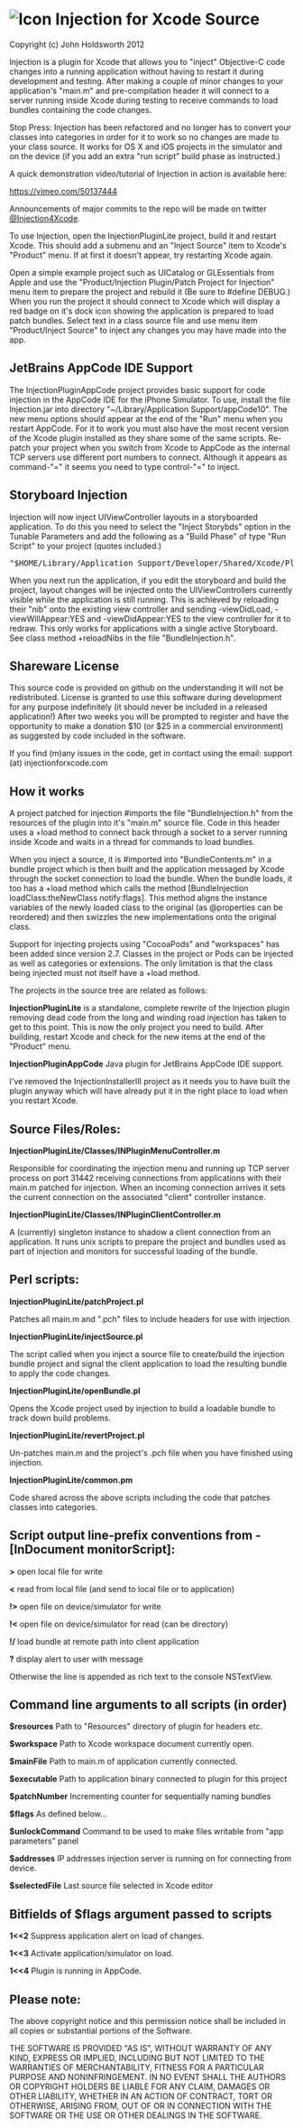 # ![Icon](http://injectionforxcode.com/injection.png?raw=true) Injection for Xcode Source

Copyright (c) John Holdsworth 2012

Injection is a plugin for Xcode that allows you to "inject" Objective-C code changes into a
running application without having to restart it during development and testing. After making
a couple of minor changes to your application's "main.m" and pre-compilation header it
will connect to a server running inside Xcode during testing to receive commands to
load bundles containing the code changes. 

Stop Press: Injection has been refactored and no longer has to convert your classes into categories
in order for it to work so no changes are made to your class source. It works for OS X and iOS projects
in the simulator and on the device (if you add an extra "run script" build phase as instructed.)

A quick demonstration video/tutorial of Injection in action is available here:

https://vimeo.com/50137444

Announcements of major commits to the repo will be made on twitter [@Injection4Xcode](https://twitter.com/#!/@Injection4Xcode).

To use Injection, open the InjectionPluginLite project, build it and restart Xcode.
This should add a submenu and an "Inject Source" item to Xcode's "Product" menu.
If at first it doesn't appear, try restarting Xcode again.

Open a simple example project such as UICatalog or GLEssentials from Apple and use the 
"Product/Injection Plugin/Patch Project for Injection" menu item to prepare the project
and rebuild it (Be sure to #define DEBUG.) When you run the project it should connect
to Xcode which will display a red badge on it's dock icon showing the application is
prepared to load patch bundles. Select text in a class source file and use
menu item "Product/Inject Source" to inject any changes you may have made into the app.

## JetBrains AppCode IDE Support

The InjectionPluginAppCode project provides basic support for code injection in the
AppCode IDE for the iPhone Simulator. To use, install the file Injection.jar into directory
"~/Library/Application Support/appCode10". The new menu options should appear at the end 
of the "Run" menu when you restart AppCode. For it to work you must also have the most 
recent version of the Xcode plugin installed as they share some of the same scripts. 
Re-patch your project when you switch from Xcode to AppCode as the internal TCP servers 
use different port numbers to connect. Although it appears as command-"=" it seems 
you need to type control-"=" to inject. 

## Storyboard Injection

Injection will now inject UIViewController layouts in a storyboarded application. To do this
you need to select the "Inject Storybds" option in the Tunable Parameters and add the 
following as a "Build Phase" of type "Run Script" to your project (quotes included.)

<pre>
"$HOME/Library/Application Support/Developer/Shared/Xcode/Plug-ins/InjectionPlugin.xcplugin/Contents/Resources/projectBuilt.pl"
</pre>

When you next run the application, if you edit the storyboard and build the project, layout changes will be
injected onto the UIViewControllers currently visible while the application is still running. This is 
achieved by reloading their "nib" onto the existing view controller and sending -viewDidLoad, 
-viewWillAppear:YES and -viewDidAppear:YES to the view controller for it to redraw.
This only works for applications with a single active Storyboard. See class method
+reloadNibs in the file "BundleInjection.h".

## Shareware License

This source code is provided on github on the understanding it will not be redistributed.
License is granted to use this software during development for any purpose indefinitely
(it should never be included in a released application!) After two weeks you
will be prompted to register and have the opportunity to make a donation $10
(or $25 in a commercial environment) as suggested by code included in the software.

If you find (m)any issues in the code, get in contact using the email: support (at) injectionforxcode.com

## How it works

A project patched for injection #imports the file "BundleInjection.h" from the resources of the 
plugin into it's "main.m" source file. Code in this header uses a +load method to connect back
through a socket to a server running inside Xcode and waits in a thread for commands to load bundles.

When you inject a source, it is #imported into "BundleContents.m" in a bundle project which is then built
and the application messaged by Xcode through the socket connection to load the bundle. When the bundle
loads, it too has a +load method which calls the method [BundleInjection loadClass:theNewClass notify:flags].
This method aligns the instance variables of the newly loaded class to the original (as @properties can be reordered) 
and then swizzles the new implementations onto the original class.

Support for injecting projects using "CocoaPods" and "workspaces" has been added since version 2.7.
Classes in the project or Pods can be injected as well as categories or extensions.
The only limitation is that the class being injected must not itself have a +load method.

The projects in the source tree are related as follows:

__InjectionPluginLite__ is a standalone, complete rewrite of the Injection plugin removing
dead code from the long and winding road injection has taken to get to this point. This
is now the only project you need to build. After building, restart Xcode and check for
the new items at the end of the "Product" menu.

__InjectionPluginAppCode__ Java plugin for JetBrains AppCode IDE support.

I've removed the InjectionInstallerIII project as it needs you to have built the plugin anyway
which will have already put it in the right place to load when you restart Xcode.

## Source Files/Roles:

__InjectionPluginLite/Classes/INPluginMenuController.m__

Responsible for coordinating the injection menu and running up TCP server process on port 31442 receiving
connections from applications with their main.m patched for injection. When an incoming connection
arrives it sets the current connection on the associated "client" controller instance.

__InjectionPluginLite/Classes/INPluginClientController.m__

A (currently) singleton instance to shadow a client connection from an application. It runs unix scripts to
prepare the project and bundles used as part of injection and monitors for successful loading of the bundle.

## Perl scripts:

__InjectionPluginLite/patchProject.pl__

Patches all main.m and ".pch" files to include headers for use with injection.

__InjectionPluginLite/injectSource.pl__

The script called when you inject a source file to create/build the injection bundle project
and signal the client application to load the resulting bundle to apply the code changes.

__InjectionPluginLite/openBundle.pl__

Opens the Xcode project used by injection to build a loadable bundle to track down build problems.

__InjectionPluginLite/revertProject.pl__

Un-patches main.m and the project's .pch file when you have finished using injection.

__InjectionPluginLite/common.pm__

Code shared across the above scripts including the code that patches classes into categories.

## Script output line-prefix conventions from -[InDocument monitorScript]:

__>__ open local file for write

__<__ read from local file (and send to local file or to application)

__!>__ open file on device/simulator for write

__!<__ open file on device/simulator for read (can be directory)

__!/__ load bundle at remote path into client application

__?__ display alert to user with message

Otherwise the line is appended as rich text to the console NSTextView.

## Command line arguments to all scripts (in order)

__$resources__ Path to "Resources" directory of plugin for headers etc.

__$workspace__ Path to Xcode workspace document currently open.

__$mainFile__ Path to main.m of application currently connected.

__$executable__ Path to application binary connected to plugin for this project

__$patchNumber__ Incrementing counter for sequentially naming bundles

__$flags__ As defined below...

__$unlockCommand__ Command to be used to make files writable from "app parameters" panel

__$addresses__ IP addresses injection server is running on for connecting from device.

__$selectedFile__ Last source file selected in Xcode editor

## Bitfields of $flags argument passed to scripts

__1<<2__ Suppress application alert on load of changes.

__1<<3__ Activate application/simulator on load.

__1<<4__ Plugin is running in AppCode.

## Please note:

The above copyright notice and this permission notice shall be
included in all copies or substantial portions of the Software.

THE SOFTWARE IS PROVIDED "AS IS", WITHOUT WARRANTY OF ANY KIND,
EXPRESS OR IMPLIED, INCLUDING BUT NOT LIMITED TO THE WARRANTIES OF
MERCHANTABILITY, FITNESS FOR A PARTICULAR PURPOSE AND
NONINFRINGEMENT. IN NO EVENT SHALL THE AUTHORS OR COPYRIGHT HOLDERS BE
LIABLE FOR ANY CLAIM, DAMAGES OR OTHER LIABILITY, WHETHER IN AN ACTION
OF CONTRACT, TORT OR OTHERWISE, ARISING FROM, OUT OF OR IN CONNECTION
WITH THE SOFTWARE OR THE USE OR OTHER DEALINGS IN THE SOFTWARE.

